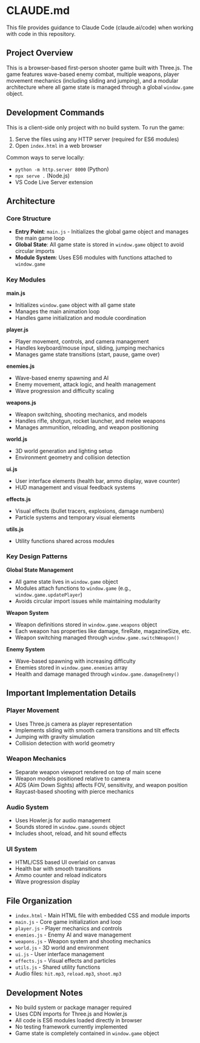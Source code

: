 # CLAUDE.md

This file provides guidance to Claude Code (claude.ai/code) when working with code in this repository.

## Project Overview

This is a browser-based first-person shooter game built with Three.js. The game features wave-based enemy combat, multiple weapons, player movement mechanics (including sliding and jumping), and a modular architecture where all game state is managed through a global `window.game` object.

## Development Commands

This is a client-side only project with no build system. To run the game:

1. Serve the files using any HTTP server (required for ES6 modules)
2. Open `index.html` in a web browser

Common ways to serve locally:
- `python -m http.server 8000` (Python)
- `npx serve .` (Node.js)
- VS Code Live Server extension

## Architecture

### Core Structure
- **Entry Point**: `main.js` - Initializes the global game object and manages the main game loop
- **Global State**: All game state is stored in `window.game` object to avoid circular imports
- **Module System**: Uses ES6 modules with functions attached to `window.game`

### Key Modules

**main.js**
- Initializes `window.game` object with all game state
- Manages the main animation loop
- Handles game initialization and module coordination

**player.js**
- Player movement, controls, and camera management
- Handles keyboard/mouse input, sliding, jumping mechanics
- Manages game state transitions (start, pause, game over)

**enemies.js**
- Wave-based enemy spawning and AI
- Enemy movement, attack logic, and health management
- Wave progression and difficulty scaling

**weapons.js**
- Weapon switching, shooting mechanics, and models
- Handles rifle, shotgun, rocket launcher, and melee weapons
- Manages ammunition, reloading, and weapon positioning

**world.js**
- 3D world generation and lighting setup
- Environment geometry and collision detection

**ui.js**
- User interface elements (health bar, ammo display, wave counter)
- HUD management and visual feedback systems

**effects.js**
- Visual effects (bullet tracers, explosions, damage numbers)
- Particle systems and temporary visual elements

**utils.js**
- Utility functions shared across modules

### Key Design Patterns

**Global State Management**
- All game state lives in `window.game` object
- Modules attach functions to `window.game` (e.g., `window.game.updatePlayer`)
- Avoids circular import issues while maintaining modularity

**Weapon System**
- Weapon definitions stored in `window.game.weapons` object
- Each weapon has properties like damage, fireRate, magazineSize, etc.
- Weapon switching managed through `window.game.switchWeapon()`

**Enemy System**
- Wave-based spawning with increasing difficulty
- Enemies stored in `window.game.enemies` array
- Health and damage managed through `window.game.damageEnemy()`

## Important Implementation Details

### Player Movement
- Uses Three.js camera as player representation
- Implements sliding with smooth camera transitions and tilt effects
- Jumping with gravity simulation
- Collision detection with world geometry

### Weapon Mechanics
- Separate weapon viewport rendered on top of main scene
- Weapon models positioned relative to camera
- ADS (Aim Down Sights) affects FOV, sensitivity, and weapon position
- Raycast-based shooting with pierce mechanics

### Audio System
- Uses Howler.js for audio management
- Sounds stored in `window.game.sounds` object
- Includes shoot, reload, and hit sound effects

### UI System
- HTML/CSS based UI overlaid on canvas
- Health bar with smooth transitions
- Ammo counter and reload indicators
- Wave progression display

## File Organization

- `index.html` - Main HTML file with embedded CSS and module imports
- `main.js` - Core game initialization and loop
- `player.js` - Player mechanics and controls
- `enemies.js` - Enemy AI and wave management
- `weapons.js` - Weapon system and shooting mechanics
- `world.js` - 3D world and environment
- `ui.js` - User interface management
- `effects.js` - Visual effects and particles
- `utils.js` - Shared utility functions
- Audio files: `hit.mp3`, `reload.mp3`, `shoot.mp3`

## Development Notes

- No build system or package manager required
- Uses CDN imports for Three.js and Howler.js
- All code is ES6 modules loaded directly in browser
- No testing framework currently implemented
- Game state is completely contained in `window.game` object